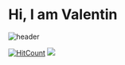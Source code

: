 # Hi, I am Valentin
![header](https://capsule-render.vercel.app/api?type=wave&color=auto&height=300&section=header&text=Welcome!&fontSize=90)

<!--
**scout119/scout119** is a ✨ _special_ ✨ repository because its `README.md` (this file) appears on your GitHub profile.

Here are some ideas to get you started:

- 🔭 I’m currently working on ...
- 🌱 I’m currently learning ...
- 👯 I’m looking to collaborate on ...
- 🤔 I’m looking for help with ...
- 💬 Ask me about ...
- 📫 How to reach me: ...
- 😄 Pronouns: ...
- ⚡ Fun fact: ...
-->
[![HitCount](http://hits.dwyl.com/scout119/beamdasm.svg)](http://hits.dwyl.com/scout119/beamdasm)
[![](https://forthebadge.com/images/badges/made-with-markdown.svg)](https://forthebadge.com)

